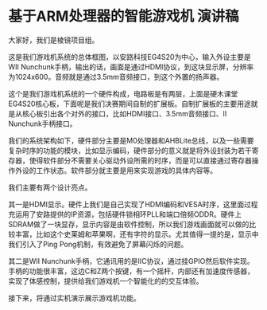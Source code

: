 # 基于ARM处理器的智能游戏机 演讲稿

大家好，我们是棱镜项目组。

这是我们游戏机系统的总体框图，以安路科技EG4S20为中心，输入外设主要是WII Nunchunk手柄，输出的话，画面是通过HDMI协议，到这块显示屏，分辨率为1024x600。音频就是通过3.5mm音频接口，到这个外置的扬声器。

这个是我们游戏机系统的一个硬件构成，电路板是有两层，上面是硬木课堂EG4S20核心板，下面呢是我们决赛期间自制的扩展板。自制扩展板的主要用途就是从核心板引出各个对外的接口，比如HDMI接口、3.5mm音频接口、II Nunchunk手柄接口。

我们的系统架构如下，硬件部分主要是M0处理器和AHBLite总线，以及一些需要复杂时序的功能的模块，比如显示编码，硬件部分的意义就是将外设封装为若干寄存器，使得软件部分不需要关心驱动外设所需的时序，而是可以直接通过寄存器操作外设的工作状态。软件部分就主要是用来实现游戏的具体内容等。

我们主要有两个设计亮点。

其一是HDMI显示。硬件上我们是自己实现了HDMI编码和VESA时序，这里面过程充运用了安路提供的IP资源，包括硬件锁相环PLL和端口倍频ODDR。硬件上SDRAM做了一块显存，显示内容是由软件控制，所以我们游戏画面就可以做的比较丰富，比如这个史莱姆和苹果啊，还有字符的显示。尤其值得一提的是，显示中我们引入了Ping Pong机制，有效避免了屏幕闪烁的问题。

其二是WII Nunchunk手柄，它通讯用的是IIC协议，通过挂GPIO然后软件实现。手柄的功能很丰富，这边C和Z两个按键，有一个摇杆，内部还有加速度传感器，实现了体感控制，提供给我们游戏机一个智能化的的交互体验。

接下来，将通过实机演示展示游戏机功能。